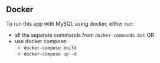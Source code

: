 ## Docker
To run this app with MySQL using docker, either run:
- all the separate commands from `docker-commands.bat` OR 
- use docker compose:
  - `docker-compose build`
  - `docker-compose up -d`
